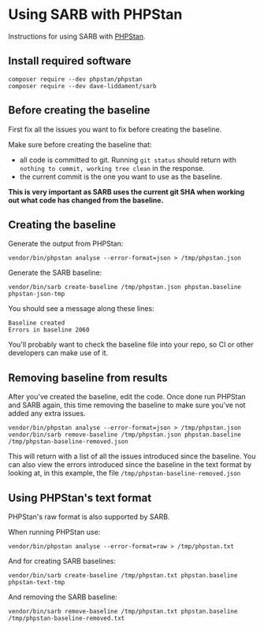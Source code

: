 # Using SARB with PHPStan

Instructions for using SARB with [PHPStan](https://github.com/phpstan/phpstan).


## Install required software

```
composer require --dev phpstan/phpstan
composer require --dev dave-liddament/sarb
```

## Before creating the baseline

First fix all the issues you want to fix before creating the baseline. 

Make sure before creating the baseline that:

- all code is committed to git. Running `git status` should return with `nothing to commit, working tree clean` in the response.
- the current commit is the one you want to use as the baseline.

**This is very important as SARB uses the current git SHA when working out what code has changed from the baseline.** 


## Creating the baseline

Generate the output from PHPStan:
```
vendor/bin/phpstan analyse --error-format=json > /tmp/phpstan.json
```


Generate the SARB baseline:
```
vendor/bin/sarb create-baseline /tmp/phpstan.json phpstan.baseline phpstan-json-tmp
```

You should see a message along these lines:
```
Baseline created
Errors in baseline 2060
```

You'll probably want to check the baseline file into your repo, so CI or other developers can make use of it.


## Removing baseline from results

After you've created the baseline, edit the code. Once done run PHPStan and SARB again, 
this time removing the baseline to make sure you've not added any extra issues.

```
vendor/bin/phpstan analyse --error-format=json > /tmp/phpstan.json
vendor/bin/sarb remove-baseline /tmp/phpstan.json phpstan.baseline /tmp/phpstan-baseline-removed.json
```

This will return with a list of all the issues introduced since the baseline. 
You can also view the errors introduced since the baseline in the text format by looking at, 
in this example, the file `/tmp/phpstan-baseline-removed.json`



## Using PHPStan's text format

PHPStan's raw format is also supported by SARB. 

When running PHPStan use:
```
vendor/bin/phpstan analyse --error-format=raw > /tmp/phpstan.txt
```

And for creating SARB baselines:
```
vendor/bin/sarb create-baseline /tmp/phpstan.txt phpstan.baseline phpstan-text-tmp
```

And removing the SARB baseline:
```
vendor/bin/sarb remove-baseline /tmp/phpstan.txt phpstan.baseline /tmp/phpstan-baseline-removed.txt
```




